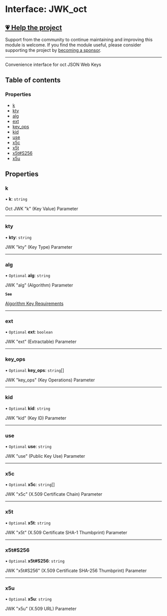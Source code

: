 # Interface: JWK\_oct

## [💗 Help the project](https://github.com/sponsors/panva)

Support from the community to continue maintaining and improving this module is welcome. If you find the module useful, please consider supporting the project by [becoming a sponsor](https://github.com/sponsors/panva).

---

Convenience interface for oct JSON Web Keys

## Table of contents

### Properties

- [k](types.JWK_oct.md#k)
- [kty](types.JWK_oct.md#kty)
- [alg](types.JWK_oct.md#alg)
- [ext](types.JWK_oct.md#ext)
- [key\_ops](types.JWK_oct.md#key_ops)
- [kid](types.JWK_oct.md#kid)
- [use](types.JWK_oct.md#use)
- [x5c](types.JWK_oct.md#x5c)
- [x5t](types.JWK_oct.md#x5t)
- [x5t#S256](types.JWK_oct.md#x5t#s256)
- [x5u](types.JWK_oct.md#x5u)

## Properties

### k

• **k**: `string`

Oct JWK "k" (Key Value) Parameter

___

### kty

• **kty**: `string`

JWK "kty" (Key Type) Parameter

___

### alg

• `Optional` **alg**: `string`

JWK "alg" (Algorithm) Parameter

**`See`**

[Algorithm Key Requirements](https://github.com/panva/jose/issues/210)

___

### ext

• `Optional` **ext**: `boolean`

JWK "ext" (Extractable) Parameter

___

### key\_ops

• `Optional` **key\_ops**: `string`[]

JWK "key_ops" (Key Operations) Parameter

___

### kid

• `Optional` **kid**: `string`

JWK "kid" (Key ID) Parameter

___

### use

• `Optional` **use**: `string`

JWK "use" (Public Key Use) Parameter

___

### x5c

• `Optional` **x5c**: `string`[]

JWK "x5c" (X.509 Certificate Chain) Parameter

___

### x5t

• `Optional` **x5t**: `string`

JWK "x5t" (X.509 Certificate SHA-1 Thumbprint) Parameter

___

### x5t#S256

• `Optional` **x5t#S256**: `string`

JWK "x5t#S256" (X.509 Certificate SHA-256 Thumbprint) Parameter

___

### x5u

• `Optional` **x5u**: `string`

JWK "x5u" (X.509 URL) Parameter
